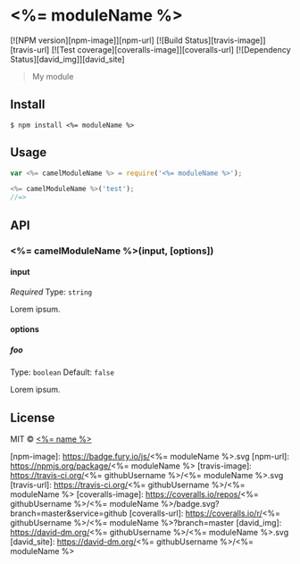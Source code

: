 # <%= moduleName %>

[![NPM version][npm-image]][npm-url]
[![Build Status][travis-image]][travis-url]
[![Test coverage][coveralls-image]][coveralls-url]
[![Dependency Status][david_img]][david_site]

> My module


## Install

```
$ npm install <%= moduleName %>
```


## Usage

```js
var <%= camelModuleName %> = require('<%= moduleName %>');

<%= camelModuleName %>('test');
//=>
```

## API

### <%= camelModuleName %>(input, [options])

#### input

*Required*
Type: `string`

Lorem ipsum.

#### options

##### foo

Type: `boolean`
Default: `false`

Lorem ipsum.


## License

MIT © [<%= name %>](<%= website %>)

[npm-image]: https://badge.fury.io/js/<%= moduleName %>.svg
[npm-url]: https://npmjs.org/package/<%= moduleName %>
[travis-image]: https://travis-ci.org/<%= githubUsername %>/<%= moduleName %>.svg
[travis-url]: https://travis-ci.org/<%= githubUsername %>/<%= moduleName %>
[coveralls-image]: https://coveralls.io/repos/<%= githubUsername %>/<%= moduleName %>/badge.svg?branch=master&service=github
[coveralls-url]: https://coveralls.io/r/<%= githubUsername %>/<%= moduleName %>?branch=master
[david_img]: https://david-dm.org/<%= githubUsername %>/<%= moduleName %>.svg
[david_site]: https://david-dm.org/<%= githubUsername %>/<%= moduleName %>

